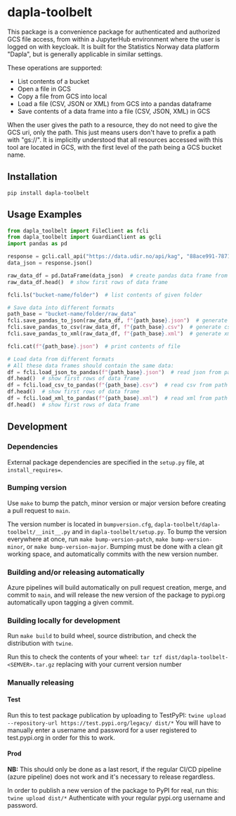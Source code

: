 # dapla-toolbelt

This package is a convenience package for authenticated and authorized GCS file access, from within a JupyterHub environment where the user is logged on with keycloak. 
It is built for the Statistics Norway data platform "Dapla", but is generally applicable in similar settings.

These operations are supported:
* List contents of a bucket
* Open a file in GCS
* Copy a file from GCS into local
* Load a file (CSV, JSON or XML) from GCS into a pandas dataframe
* Save contents of a data frame into a file (CSV, JSON, XML) in GCS

When the user gives the path to a resource, they do not need to give the GCS uri, only the path. 
This just means users don't have to prefix a path with "gs://". 
It is implicitly understood that all resources accessed with this tool are located in GCS, 
with the first level of the path being a GCS bucket name.

## Installation

`pip install dapla-toolbelt`

## Usage Examples

``` python
from dapla_toolbelt import FileClient as fcli
from dapla_toolbelt import GuardianClient as gcli
import pandas as pd

response = gcli.call_api("https://data.udir.no/api/kag", "88ace991-7871-4ccc-aaec-8fb6d78ed04e", "udir:datatilssb")
data_json = response.json()

raw_data_df = pd.DataFrame(data_json)  # create pandas data frame from json
raw_data_df.head()  # show first rows of data frame

fcli.ls("bucket-name/folder")  # list contents of given folder

# Save data into different formats
path_base = "bucket-name/folder/raw_data"
fcli.save_pandas_to_json(raw_data_df, f"{path_base}.json")  # generate json from data frame, and save to given path
fcli.save_pandas_to_csv(raw_data_df, f"{path_base}.csv")  # generate csv from data frame, and save to given path
fcli.save_pandas_to_xml(raw_data_df, f"{path_base}.xml")  # generate xml from data frame, and save to given path

fcli.cat(f"{path_base}.json")  # print contents of file

# Load data from different formats
# All these data frames should contain the same data:
df = fcli.load_json_to_pandas(f"{path_base}.json")  # read json from path and load into pandas data frame
df.head()  # show first rows of data frame
df = fcli.load_csv_to_pandas(f"{path_base}.csv")  # read csv from path and load into pandas data frame
df.head()  # show first rows of data frame
df = fcli.load_xml_to_pandas(f"{path_base}.xml")  # read xml from path and load into pandas data frame
df.head()  # show first rows of data frame

```

## Development

### Dependencies

External package dependencies are specified in the `setup.py` file, at `install_requires=`.

### Bumping version

Use `make` to bump the patch, minor version or major version before creating a pull request to `main`. 


The version number is located in `bumpversion.cfg`, `dapla-toolbelt/dapla-toolbelt/__init__.py` and in `dapla-toolbelt/setup.py`.
To bump the version everywhere at once, run `make bump-version-patch`, `make bump-version-minor`, or `make bump-version-major`.
Bumping must be done with a clean git working space, and automatically commits with the new version number.

### Building and/or releasing automatically

Azure pipelines will build automatically on pull request creation, merge, and commit to `main`, 
and will release the new version of the package to pypi.org automatically upon tagging a given commit.

### Building locally for development

Run `make build` to build wheel, source distribution, and check the distribution with `twine`.

Run this to check the contents of your wheel:
`tar tzf dist/dapla-toolbelt-<SEMVER>.tar.gz` 
replacing <SEMVER> with your current version number

### Manually releasing

#### Test

Run this to test package publication by uploading to TestPyPI:
`twine upload --repository-url https://test.pypi.org/legacy/ dist/*`
You will have to manually enter a username and password for a user registered to test.pypi.org in order for this to work.

#### Prod

**NB:** This should only be done as a last resort, if the regular CI/CD pipeline (azure pipeline) does not work
and it's necessary to release regardless.

In order to publish a new version of the package to PyPI for real, run this:
`twine upload dist/*`
Authenticate with your regular pypi.org username and password. 

